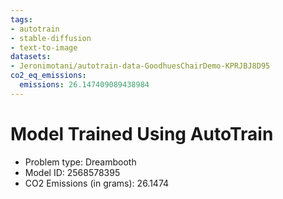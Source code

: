 ```yaml
---
tags:
- autotrain
- stable-diffusion
- text-to-image
datasets:
- Jeronimotani/autotrain-data-GoodhuesChairDemo-KPRJBJ8D95
co2_eq_emissions:
  emissions: 26.147409089438984
---
```


# Model Trained Using AutoTrain

- Problem type: Dreambooth
- Model ID: 2568578395
- CO2 Emissions (in grams): 26.1474